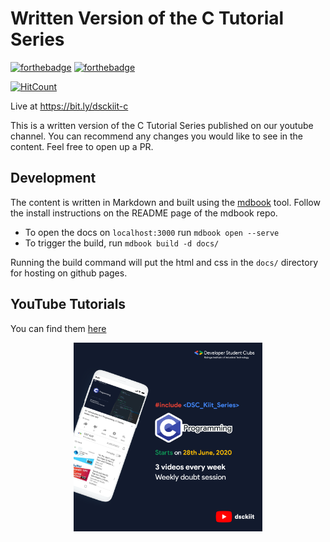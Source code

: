 # Written Version of the C Tutorial Series

[![forthebadge](https://forthebadge.com/images/badges/built-with-love.svg)](https://forthebadge.com) 
[![forthebadge](https://forthebadge.com/images/badges/made-with-c.svg)](https://forthebadge.com)

[![HitCount](http://hits.dwyl.com/DSC-KIIT/C-tutorials.svg)](http://hits.dwyl.com/DSC-KIIT/C-tutorials)

Live at https://bit.ly/dsckiit-c

This is a written version of the C Tutorial Series published on our youtube channel. You can recommend any changes you would like to see in the content. Feel free to open up a PR.

## Development

The content is written in Markdown and built using the [mdbook](https://github.com/rust-lang/mdBook) tool. Follow the install instructions on the README page of the mdbook repo. 

* To open the docs on `localhost:3000` run `mdbook open --serve`
* To trigger the build, run `mdbook build -d docs/`

Running the build command will put the html and css in the `docs/` directory for hosting on github pages.

## YouTube Tutorials

You can find them [here](https://www.youtube.com/playlist?list=PLT-AS3Wcy-pkPo1ECXgh1QZCor7CwqQDw)

<div align="center">
	<img src="poster.png" width="60%"></img>
</div>
